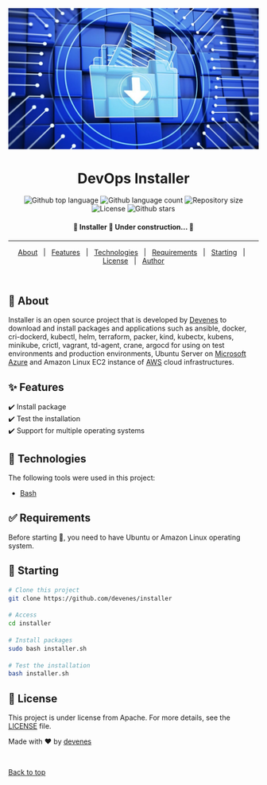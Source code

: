 <div align="center" id="top"> 
  <img src="./.github/img.webp" alt="Installer" />

</div>

<h1 align="center">DevOps Installer</h1>

<p align="center">
  <img alt="Github top language" src="https://img.shields.io/github/languages/top/devenes/installer?color=56BEB8">
  <img alt="Github language count" src="https://img.shields.io/github/languages/count/devenes/installer?color=56BEB8">
  <img alt="Repository size" src="https://img.shields.io/github/repo-size/devenes/installer?color=56BEB8">
  <img alt="License" src="https://img.shields.io/github/license/devenes/installer?color=56BEB8">
  <!-- <img alt="Github issues" src="https://img.shields.io/github/issues/devenes/installer?color=56BEB8" />
  <img alt="Github forks" src="https://img.shields.io/github/forks/devenes/installer?color=56BEB8" /> -->
  <img alt="Github stars" src="https://img.shields.io/github/stars/devenes/installer?color=56BEB8" />
</p>

<h4 align="center">
	🚧  Installer 🚀 Under construction...  🚧
</h4>

<hr>

<p align="center">
  <a href="#dart-about">About</a> &#xa0; | &#xa0; 
  <a href="#sparkles-features">Features</a> &#xa0; | &#xa0;
  <a href="#rocket-technologies">Technologies</a> &#xa0; | &#xa0;
  <a href="#white_check_mark-requirements">Requirements</a> &#xa0; | &#xa0;
  <a href="#checkered_flag-starting">Starting</a> &#xa0; | &#xa0;
  <a href="#memo-license">License</a> &#xa0; | &#xa0;
  <a href="https://github.com/devenes" target="_blank">Author</a>
</p>

<br>

## :dart: About

Installer is an open source project that is developed by [Devenes](http://www.github.com/devenes) to download and install packages and applications such as ansible, docker, cri-dockerd, kubectl, helm, terraform, packer, kind, kubectx, kubens, minikube, crictl, vagrant, td-agent, crane, argocd for using on test environments and production environments, Ubuntu Server on [Microsoft Azure](https://azure.microsoft.com/en-us/) and Amazon Linux EC2 instance of [AWS](https://aws.amazon.com/) cloud infrastructures.

## :sparkles: Features

:heavy_check_mark: Install package\
:heavy_check_mark: Test the installation\
:heavy_check_mark: Support for multiple operating systems

## :rocket: Technologies

The following tools were used in this project:

- [Bash](https://www.gnu.org/software/bash/)

## :white_check_mark: Requirements

Before starting :checkered_flag:, you need to have Ubuntu or Amazon Linux operating system.

## :checkered_flag: Starting

```bash
# Clone this project
git clone https://github.com/devenes/installer

# Access
cd installer

# Install packages
sudo bash installer.sh

# Test the installation
bash installer.sh
```

## :memo: License

This project is under license from Apache. For more details, see the [LICENSE](LICENSE.md) file.

Made with :heart: by <a href="https://github.com/devenes" target="_blank">devenes</a>

&#xa0;

<a href="#top">Back to top</a>
